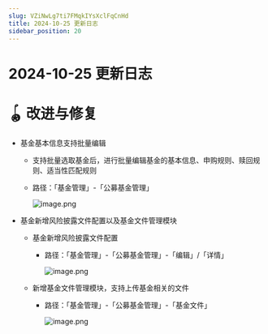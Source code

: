 ```yaml
---
slug: VZiNwLg7ti7FMqkIYsXclFqCnHd
title: 2024-10-25 更新日志
sidebar_position: 20
---
```



# 2024-10-25 更新日志


# 🪀 改进与修复

- 基金基本信息支持批量编辑
    - 支持批量选取基金后，进行批量编辑基金的基本信息、申购规则、赎回规则、适当性匹配规则
    - 路径：「基金管理」-「公募基金管理」

        ![image.png](/assets/a2eb3f34b355fd2469f4c7b7959d0b86.png)

- 基金新增风险披露文件配置以及基金文件管理模块
    - 基金新增风险披露文件配置
        - 路径：「基金管理」-「公募基金管理」-「编辑」/「详情」

            ![image.png](/assets/6a526142943f39c9b1215d9a6e111bfe.png)

    - 新增基金文件管理模块，支持上传基金相关的文件
        - 路径：「基金管理」-「公募基金管理」-「基金文件」

            ![image.png](/assets/9cf33c087941f85e39f3077d5d4a0e50.png)

